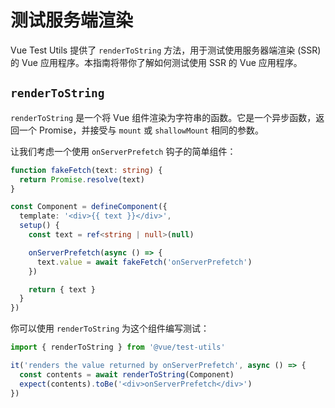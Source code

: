 # 测试服务端渲染

Vue Test Utils 提供了 `renderToString` 方法，用于测试使用服务器端渲染 (SSR) 的 Vue 应用程序。本指南将带你了解如何测试使用 SSR 的 Vue 应用程序。

## `renderToString`

`renderToString` 是一个将 Vue 组件渲染为字符串的函数。它是一个异步函数，返回一个 Promise，并接受与 `mount` 或 `shallowMount` 相同的参数。

让我们考虑一个使用 `onServerPrefetch` 钩子的简单组件：

```ts
function fakeFetch(text: string) {
  return Promise.resolve(text)
}

const Component = defineComponent({
  template: '<div>{{ text }}</div>',
  setup() {
    const text = ref<string | null>(null)

    onServerPrefetch(async () => {
      text.value = await fakeFetch('onServerPrefetch')
    })

    return { text }
  }
})
```

你可以使用 `renderToString` 为这个组件编写测试：

```ts
import { renderToString } from '@vue/test-utils'

it('renders the value returned by onServerPrefetch', async () => {
  const contents = await renderToString(Component)
  expect(contents).toBe('<div>onServerPrefetch</div>')
})
```

